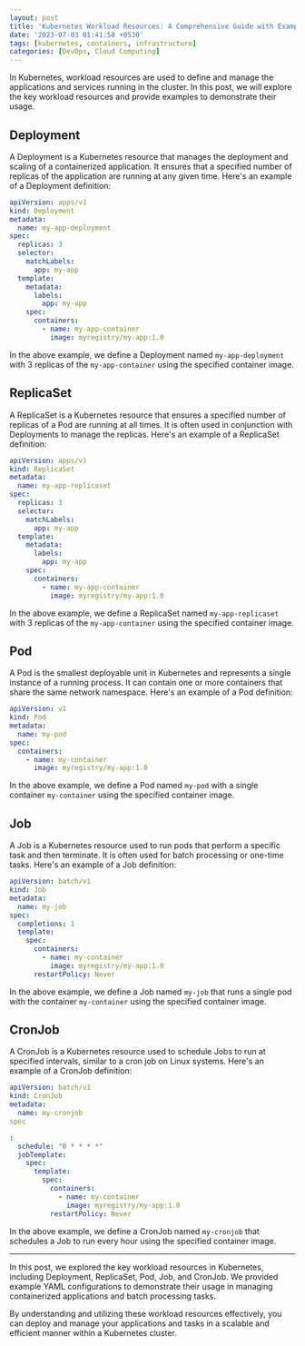 ```yaml
---
layout: post
title: 'Kubernetes Workload Resources: A Comprehensive Guide with Examples'
date: '2023-07-03 01:41:58 +0530'
tags: [kubernetes, containers, infrastructure]
categories: [DevOps, Cloud Computing]
---
```


In Kubernetes, workload resources are used to define and manage the applications and services running in the cluster. In this post, we will explore the key workload resources and provide examples to demonstrate their usage.

## Deployment

A Deployment is a Kubernetes resource that manages the deployment and scaling of a containerized application. It ensures that a specified number of replicas of the application are running at any given time. Here's an example of a Deployment definition:

```yaml
apiVersion: apps/v1
kind: Deployment
metadata:
  name: my-app-deployment
spec:
  replicas: 3
  selector:
    matchLabels:
      app: my-app
  template:
    metadata:
      labels:
        app: my-app
    spec:
      containers:
        - name: my-app-container
          image: myregistry/my-app:1.0
```

In the above example, we define a Deployment named `my-app-deployment` with 3 replicas of the `my-app-container` using the specified container image.

## ReplicaSet

A ReplicaSet is a Kubernetes resource that ensures a specified number of replicas of a Pod are running at all times. It is often used in conjunction with Deployments to manage the replicas. Here's an example of a ReplicaSet definition:

```yaml
apiVersion: apps/v1
kind: ReplicaSet
metadata:
  name: my-app-replicaset
spec:
  replicas: 3
  selector:
    matchLabels:
      app: my-app
  template:
    metadata:
      labels:
        app: my-app
    spec:
      containers:
        - name: my-app-container
          image: myregistry/my-app:1.0
```

In the above example, we define a ReplicaSet named `my-app-replicaset` with 3 replicas of the `my-app-container` using the specified container image.

## Pod

A Pod is the smallest deployable unit in Kubernetes and represents a single instance of a running process. It can contain one or more containers that share the same network namespace. Here's an example of a Pod definition:

```yaml
apiVersion: v1
kind: Pod
metadata:
  name: my-pod
spec:
  containers:
    - name: my-container
      image: myregistry/my-app:1.0
```

In the above example, we define a Pod named `my-pod` with a single container `my-container` using the specified container image.

## Job

A Job is a Kubernetes resource used to run pods that perform a specific task and then terminate. It is often used for batch processing or one-time tasks. Here's an example of a Job definition:

```yaml
apiVersion: batch/v1
kind: Job
metadata:
  name: my-job
spec:
  completions: 1
  template:
    spec:
      containers:
        - name: my-container
          image: myregistry/my-app:1.0
      restartPolicy: Never
```

In the above example, we define a Job named `my-job` that runs a single pod with the container `my-container` using the specified container image.

## CronJob

A CronJob is a Kubernetes resource used to schedule Jobs to run at specified intervals, similar to a cron job on Linux systems. Here's an example of a CronJob definition:

```yaml
apiVersion: batch/v1
kind: CronJob
metadata:
  name: my-cronjob
spec

:
  schedule: "0 * * * *"
  jobTemplate:
    spec:
      template:
        spec:
          containers:
            - name: my-container
              image: myregistry/my-app:1.0
          restartPolicy: Never
```

In the above example, we define a CronJob named `my-cronjob` that schedules a Job to run every hour using the specified container image.

---

In this post, we explored the key workload resources in Kubernetes, including Deployment, ReplicaSet, Pod, Job, and CronJob. We provided example YAML configurations to demonstrate their usage in managing containerized applications and batch processing tasks.

By understanding and utilizing these workload resources effectively, you can deploy and manage your applications and tasks in a scalable and efficient manner within a Kubernetes cluster.